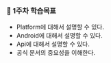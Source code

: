 ### :baby_chick: 1주차 학습목표

- Platform에 대해서 설명할 수 있다.
- Android에 대해서 설명할 수 있다.
- Api에 대해서 설명할 수 있다.
- 공식 문서의 중요성을 이해한다.
